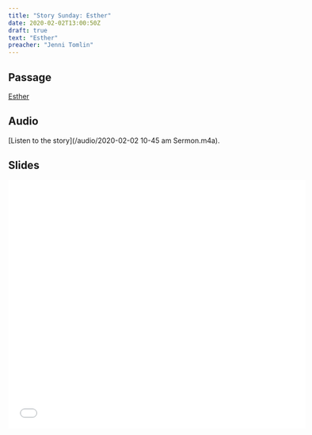 ```yaml
---
title: "Story Sunday: Esther"
date: 2020-02-02T13:00:50Z
draft: true
text: "Esther"
preacher: "Jenni Tomlin"
---
```


## Passage
[Esther](https://www.biblegateway.com/passage/?search=Esther+1-10&version=NIV)

## Audio
[Listen to the story](/audio/2020-02-02 10-45 am Sermon.m4a).

## Slides
<iframe src="/slides/....pdf" style="border:0px #ffffff none;" scrolling="no" frameborder="1" marginheight="0px" marginwidth="0px" height="500px" width="600px" allowfullscreen></iframe>
